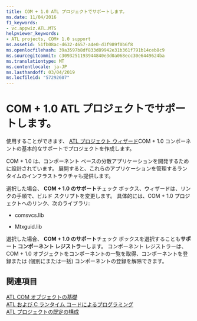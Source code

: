 ```yaml
---
title: COM + 1.0 ATL プロジェクトでサポートします。
ms.date: 11/04/2016
f1_keywords:
- vc.appwiz.ATL.MTS
helpviewer_keywords:
- ATL projects, COM+ 1.0 support
ms.assetid: 51fb08ac-d632-4657-a4e0-d3f989f0b6f8
ms.openlocfilehash: 39a3597b8df833d89942e31b361f791b14ceb8c9
ms.sourcegitcommit: c3093251193944840e3d0a068ecc30e6449624ba
ms.translationtype: MT
ms.contentlocale: ja-JP
ms.lasthandoff: 03/04/2019
ms.locfileid: "57292607"
---
```

# <a name="com-10-support-in-atl-projects"></a>COM + 1.0 ATL プロジェクトでサポートします。

使用することができます、 [ATL プロジェクト ウィザード](../../atl/reference/creating-an-atl-project.md)COM + 1.0 コンポーネントの基本的なサポートでプロジェクトを作成します。

COM + 1.0 は、コンポーネント ベースの分散アプリケーションを開発するために設計されています。 展開すると、これらのアプリケーションを管理するランタイムのインフラストラクチャも提供します。

選択した場合、 **COM + 1.0 のサポート**チェック ボックス、ウィザードは、リンクの手順で、ビルド スクリプトを変更します。 具体的には、COM + 1.0 プロジェクトへのリンク、次のライブラリ:

- comsvcs.lib

- Mtxguid.lib

選択した場合、 **COM + 1.0 のサポート**チェック ボックスを選択することも**サポート コンポーネント レジストラー**します。 コンポーネント レジストラーは、COM + 1.0 オブジェクトをコンポーネントの一覧を取得、コンポーネントを登録または (個別にまたは一括) コンポーネントの登録を解除できます。

## <a name="see-also"></a>関連項目

[ATL COM オブジェクトの基礎](../../atl/fundamentals-of-atl-com-objects.md)<br/>
[ATL および C ランタイム コードによるプログラミング](../../atl/programming-with-atl-and-c-run-time-code.md)<br/>
[ATL プロジェクトの既定の構成](../../atl/reference/default-atl-project-configurations.md)

